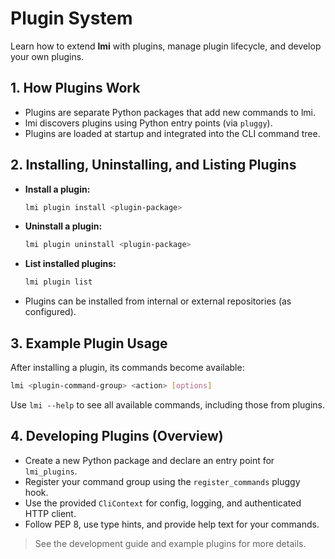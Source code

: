 # Plugin System

Learn how to extend **lmi** with plugins, manage plugin lifecycle, and develop your own plugins.

## 1. How Plugins Work

- Plugins are separate Python packages that add new commands to lmi.
- lmi discovers plugins using Python entry points (via `pluggy`).
- Plugins are loaded at startup and integrated into the CLI command tree.

## 2. Installing, Uninstalling, and Listing Plugins

- **Install a plugin:**
  ```sh
  lmi plugin install <plugin-package>
  ```
- **Uninstall a plugin:**
  ```sh
  lmi plugin uninstall <plugin-package>
  ```
- **List installed plugins:**
  ```sh
  lmi plugin list
  ```
- Plugins can be installed from internal or external repositories (as configured).

## 3. Example Plugin Usage

After installing a plugin, its commands become available:
```sh
lmi <plugin-command-group> <action> [options]
```
Use `lmi --help` to see all available commands, including those from plugins.

## 4. Developing Plugins (Overview)

- Create a new Python package and declare an entry point for `lmi_plugins`.
- Register your command group using the `register_commands` pluggy hook.
- Use the provided `CliContext` for config, logging, and authenticated HTTP client.
- Follow PEP 8, use type hints, and provide help text for your commands.

> See the development guide and example plugins for more details. 